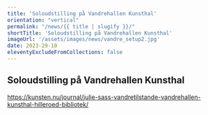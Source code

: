 ```yaml
---
title: 'Soloudstilling på Vandrehallen Kunsthal'
orientation: "vertical"
permalink: "/news/{{ title | slugify }}/"
shortTitle: 'Soloudstilling på Vandrehallen Kunsthal'
imageUrl: '/assets/images/news/vandre_setup2.jpg'
date: 2023-29-10
eleventyExcludeFromCollections: false
---
```



<h2>Soloudstilling på Vandrehallen Kunsthal</h2>
<p><a href="https://kunsten.nu/journal/julie-sass-vandretilstande-vandrehallen-kunsthal-hilleroed-bibliotek/" target="_blank">https://kunsten.nu/journal/julie-sass-vandretilstande-vandrehallen-kunsthal-hilleroed-bibliotek/</a></p>